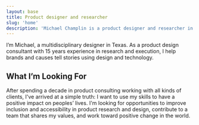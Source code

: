 ```yaml
---
layout: base
title: Product designer and researcher
slug: 'home'
description: 'Michael Champlin is a product designer and researcher in Dallas, Texas. He has over 15 years of experience in both research and design execution.'
---
```



<section id="intro" class="grid-item-4 grid-offset-2">
  <p>I’m Michael, a multidisciplinary designer in Texas. As a product design consultant with 15 years experience in research and execution, I help brands and causes tell stories using design and technology.</p>
</section>
<div class="rule grid-item-5 grid-offset-1 grid-gutter-slug"></div>
<section class="grid-item-4 grid-offset-2">
  <h2>What I’m Looking For</h2>
  <p>After spending a decade in product consulting working with all kinds of clients, I've arrived at a simple truth: I want to use my skills to have a positive impact on peoples’ lives. I'm looking for opportunities to improve inclusion and accessibility in product research and design, contribute to a team that shares my values, and work toward positive change in the world.</p>
</section>